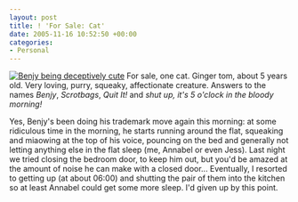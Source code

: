 ```yaml
---
layout: post
title: ! 'For Sale: Cat'
date: 2005-11-16 10:52:50 +00:00
categories:
- Personal
---
```

<a href="http://woss.name/wp-content/Benjy.jpg"><img src='http://woss.name/wp-content/thumb-Benjy.jpg' alt='Benjy being deceptively cute' class="alignright" /></a> For sale, one cat.  Ginger tom, about 5 years old.  Very loving, purry, squeaky, affectionate creature.  Answers to the names <em>Benjy</em>, <em>Scrotbags</em>, <em>Quit It!</em> and <em>shut up, it's 5 o'clock in the bloody morning!</em>

Yes, Benjy's been doing his trademark move again this morning:  at some ridiculous time in the morning, he starts running around the flat, squeaking and miaowing at the top of his voice, pouncing on the bed and generally not letting anything else in the flat sleep (me, Annabel or even Jess).  Last night we tried closing the bedroom door, to keep him out, but you'd be amazed at the amount of noise he can make with a closed door...  Eventually, I resorted to getting up (at about 06:00) and shutting the pair of them into the kitchen so at least Annabel could get some more sleep.  I'd given up by this point.
